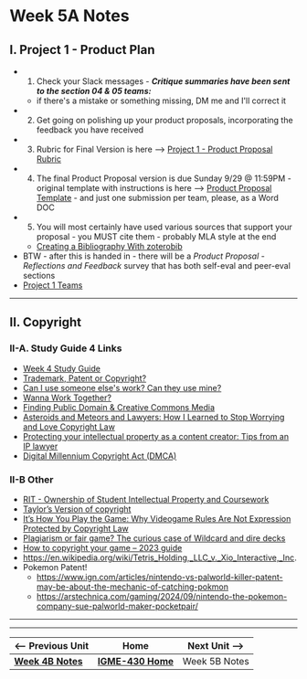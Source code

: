 # Week 5A Notes

## I. Project 1 - Product Plan

- 1) Check your Slack messages - ***Critique summaries have been sent to the section 04 & 05 teams:***
  - if there's a mistake or something missing, DM me and I'll correct it
- 2) Get going on polishing up your product proposals, incorporating the feedback you have received
- 3) Rubric for Final Version is here --> [Project 1 - Product Proposal Rubric](../_files/P1-final-rubric.pdf)
- 4) The final Product Proposal version is due Sunday 9/29 @ 11:59PM - original template with instructions is here --> [Product Proposal Template](https://docs.google.com/document/d/1pHhtKZ5NTE9x_Yip8sNddIAt5pX0N-102NRUnkM2WWE/edit?usp=sharing) - and just one submission per team, please, as a Word DOC
- 5) You will most certainly have used various sources that support your proposal - you MUST cite them - probably MLA style at the end
  - [Creating a Bibliography With zoterobib](https://docs.google.com/document/d/1V8RjWvmQsCOhXN6u8A_DoIePc8zRYJXAKbiM5PHFDVU/edit)
- BTW - after this is handed in - there will be a *Product Proposal - Reflections and Feedback* survey that has both self-eval and peer-eval sections
- [Project 1 Teams](../documents/p1-teams.md)

---

## II. Copyright

### II-A. Study Guide 4 Links
- [Week 4 Study Guide](https://docs.google.com/document/d/11I1yN9HRpe5-BCf9KIFXn95XU72Pz8G80FKiEOL45cI/edit)
- [Trademark, Patent or Copyright?](https://www.uspto.gov/trademarks/basics/trademark-patent-copyright)
- [Can I use someone else's work? Can they use mine?](https://www.copyright.gov/help/faq/faq-fairuse.html)
- [Wanna Work Together?](https://www.youtube.com/watch?v=q0VzUigrb_g)
- [Finding Public Domain & Creative Commons Media](https://guides.library.harvard.edu/law/pd-cc)
- [Asteroids and Meteors and Lawyers: How I Learned to Stop Worrying and Love Copyright Law](https://prologue.blogs.archives.gov/2022/02/10/asteroids-and-meteors-and-lawyers-how-i-learned-to-stop-worrying-and-love-copyright-law/)
- [Protecting your intellectual property as a content creator: Tips from an IP lawyer](https://www.descript.com/blog/article/protecting-your-intellectual-property-as-a-content-creator-tips-from-an-ip-lawyer)
- [Digital Millennium Copyright Act (DMCA)](https://www.eff.org/issues/dmca)

### II-B Other
- [RIT - Ownership of Student Intellectual Property and Coursework](https://www.rit.edu/iptt/specifically-students)
- [Taylor’s Version of copyright](https://hls.harvard.edu/today/how-taylor-swift-changed-the-copyright-game-by-remaking-her-own-music/)
- [It’s How You Play the Game: Why Videogame Rules Are Not Expression Protected by Copyright Law](https://www.americanbar.org/groups/intellectual_property_law/publications/landslide/2014-15/march-april/its_how_you_play_game_why_videogame_rules_are_not_expression_protected_copyright_law/)
- [Plagiarism or fair game? The curious case of Wildcard and dire decks](https://rogueliker.com/dire-decks-wildcard/)
- [How to copyright your game – 2023 guide](https://strebecklaw.com/how-copyright-game/)
- https://en.wikipedia.org/wiki/Tetris_Holding,_LLC_v._Xio_Interactive,_Inc.
- Pokemon Patent!
  - https://www.ign.com/articles/nintendo-vs-palworld-killer-patent-may-be-about-the-mechanic-of-catching-pokmon
  - https://arstechnica.com/gaming/2024/09/nintendo-the-pokemon-company-sue-palworld-maker-pocketpair/

---
---

| <-- Previous Unit | Home | Next Unit -->
| --- | --- | --- 
|  [**Week 4B Notes**](4B.md)  |  [**IGME-430 Home**](../) | Week 5B Notes
